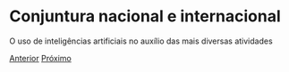 # Conjuntura nacional e internacional

O uso de inteligências artificiais no auxílio das mais diversas atividades

[Anterior](literatura.md)    [Próximo](modelo.md)
